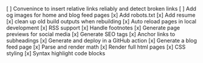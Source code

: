 [ ] Convenince to insert relative links reliably and detect broken links
[ ] Add og images for home and blog feed pages
[x] Add robots.txt
[x] Add resume
[x] clean up old build outputs when rebuilding
[x] Auto reload pages in local development
[x] RSS support
[x] Handle footnotes
[x] Generate page previews for social media
[x] Generate SEO tags
[x] Anchor links to subheadings
[x] Generate and deploy in a GitHub action
[x] Generate a blog feed page
[x] Parse and render math
[x] Render full html pages
[x] CSS styling
[x] Syntax highlight code blocks

